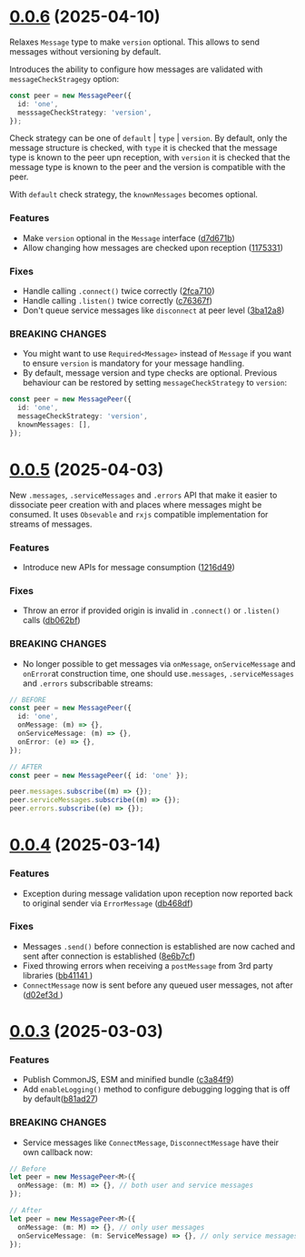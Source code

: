 # [0.0.6](https://github.com/AmadeusITGroup/microfrontends/compare/0.0.5...0.0.6) (2025-04-10)

Relaxes `Message` type to make `version` optional. This allows to send messages without versioning by default.

Introduces the ability to configure how messages are validated with `messageCheckStragegy` option:

```ts
const peer = new MessagePeer({
  id: 'one',
  messsageCheckStrategy: 'version',
});
```

Check strategy can be one of `default` | `type` | `version`. By default, only the message structure is checked, with `type` it is checked that the message type is known to the peer upn reception, with `version` it is checked that the message type is known to the peer and the version is compatible with the peer.

With `default` check strategy, the `knownMessages` becomes optional.

### Features

- Make `version` optional in the `Message` interface ([d7d671b](https://github.com/AmadeusITGroup/microfrontends/commit/d7d671b6c8c5d576ca850f210f2eb7a26fffd39b))
- Allow changing how messages are checked upon reception ([1175331](https://github.com/AmadeusITGroup/microfrontends/commit/11753319cfc64a70ec5e80dba8c0c60367eaff3f))

### Fixes

- Handle calling `.connect()` twice correctly ([2fca710](https://github.com/AmadeusITGroup/microfrontends/commit/2fca710b1663d379e49fea297c4c4991aaa9cabc))
- Handle calling `.listen()` twice correctly ([c76367f](https://github.com/AmadeusITGroup/microfrontends/commit/c76367fe60687ab42c908caf282acd795b8656b2))
- Don't queue service messages like `disconnect` at peer level ([3ba12a8](https://github.com/AmadeusITGroup/microfrontends/commit/3ba12a85d9472c94d447bae517966a5d3586f27d))

### BREAKING CHANGES

- You might want to use `Required<Message>` instead of `Message` if you want to ensure `version` is mandatory for your message handling.
- By default, message version and type checks are optional. Previous behaviour can be restored by setting `messageCheckStrategy` to `version`:

```ts
const peer = new MessagePeer({
  id: 'one',
  messageCheckStrategy: 'version',
  knownMessages: [],
});
```

# [0.0.5](https://github.com/AmadeusITGroup/microfrontends/compare/0.0.4...0.0.5) (2025-04-03)

New `.messages`, `.serviceMessages` and `.errors` API that make it easier to dissociate peer creation with and places where messages might be consumed. It uses `Obsevable` and `rxjs` compatible implementation for streams of messages.

### Features

- Introduce new APIs for message consumption ([1216d49](https://github.com/AmadeusITGroup/microfrontends/pull/19/commits/1216d490c45772c396233430e4fd22d9b4b4b7f5))

### Fixes

- Throw an error if provided origin is invalid in `.connect()` or `.listen()` calls ([db062bf](https://github.com/AmadeusITGroup/microfrontends/commit/db062bf2c4376b1a2078512518cc05d86417d6f6))

### BREAKING CHANGES

- No longer possible to get messages via `onMessage`, `onServiceMessage` and `onError`at construction time, one should use`.messages`, `.serviceMessages` and `.errors` subscribable streams:

```ts
// BEFORE
const peer = new MessagePeer({
  id: 'one',
  onMessage: (m) => {},
  onServiceMessage: (m) => {},
  onError: (e) => {},
});

// AFTER
const peer = new MessagePeer({ id: 'one' });

peer.messages.subscribe((m) => {});
peer.serviceMessages.subscribe((m) => {});
peer.errors.subscribe((e) => {});
```

# [0.0.4](https://github.com/AmadeusITGroup/microfrontends/compare/0.0.3...0.0.4) (2025-03-14)

### Features

- Exception during message validation upon reception now reported back to original sender via `ErrorMessage` ([db468df](https://github.com/AmadeusITGroup/microfrontends/commit/db468dfb4993b6c27feaf2ac94caa6a02d41d639))

### Fixes

- Messages `.send()` before connection is established are now cached and sent after connection is established ([8e6b7cf](https://github.com/AmadeusITGroup/microfrontends/commit/8e6b7cfb1d6694c51c62b4031802bfc9091b29a9))
- Fixed throwing errors when receiving a `postMessage` from 3rd party libraries ([bb41141
  ](https://github.com/AmadeusITGroup/microfrontends/commit/bb4114151cf0fedb2f8b49e72a71e6ddc207cc65))
- `ConnectMessage` now is sent before any queued user messages, not after ([d02ef3d
  ](https://github.com/AmadeusITGroup/microfrontends/commit/d02ef3d80d67a25f7e1ccb3385d9cfd3dc65af4b))

# [0.0.3](https://github.com/AmadeusITGroup/microfrontends/compare/0.0.2...0.0.3) (2025-03-03)

### Features

- Publish CommonJS, ESM and minified bundle ([c3a84f9](https://github.com/AmadeusITGroup/microfrontends/commit/c3a84f910d2655e719289336cd495383a95f3e20))
- Add `enableLogging()` method to configure debugging logging that is off by default([b81ad27](https://github.com/AmadeusITGroup/microfrontends/commit/b81ad27ba1410a3ef566422463a88e6a8961bb19))

### BREAKING CHANGES

- Service messages like `ConnectMessage`, `DisconnectMessage` have their own callback now:

```ts
// Before
let peer = new MessagePeer<M>({
  onMessage: (m: M) => {}, // both user and service messages
});

// After
let peer = new MessagePeer<M>({
  onMessage: (m: M) => {}, // only user messages
  onServiceMessage: (m: ServiceMessage) => {}, // only service messages
});
```
